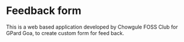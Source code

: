 # Feedback form
This is a web based application developed by Chowgule FOSS Club for GPard Goa, to create custom form for feed back.  
